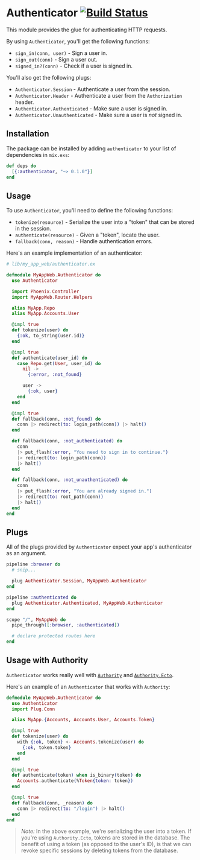 # Authenticator [![Build Status](https://travis-ci.org/rzane/authenticator.svg?branch=master)](https://travis-ci.org/rzane/authenticator)

This module provides the glue for authenticating HTTP requests.

By using `Authenticator`, you'll get the following functions:

* `sign_in(conn, user)` - Sign a user in.
* `sign_out(conn)` - Sign a user out.
* `signed_in?(conn)` - Check if a user is signed in.

You'll also get the following plugs:

* `Authenticator.Session` - Authenticate a user from the session.
* `Authenticator.Header` - Authenticate a user from the `Authorization` header.
* `Authenticator.Authenticated` - Make sure a user is signed in.
* `Authenticator.Unauthenticated` - Make sure a user is *not* signed in.

## Installation

The package can be installed by adding `authenticator` to your list of dependencies in `mix.exs`:

```elixir
def deps do
  [{:authenticator, "~> 0.1.0"}]
end
```

## Usage

To use `Authenticator`, you'll need to define the following functions:

* `tokenize(resource)` - Serialize the user into a "token" that can be stored in the session.
* `authenticate(resource)` - Given a "token", locate the user.
* `fallback(conn, reason)` - Handle authentication errors.

Here's an example implementation of an authenticator:

```elixir
# lib/my_app_web/authenticator.ex

defmodule MyAppWeb.Authenticator do
  use Authenticator

  import Phoenix.Controller
  import MyAppWeb.Router.Helpers

  alias MyApp.Repo
  alias MyApp.Accounts.User

  @impl true
  def tokenize(user) do
    {:ok, to_string(user.id)}
  end

  @impl true
  def authenticate(user_id) do
    case Repo.get(User, user_id) do
      nil ->
        {:error, :not_found}

      user ->
        {:ok, user}
    end
  end

  @impl true
  def fallback(conn, :not_found) do
    conn |> redirect(to: login_path(conn)) |> halt()
  end

  def fallback(conn, :not_authenticated) do
    conn
    |> put_flash(:error, "You need to sign in to continue.")
    |> redirect(to: login_path(conn))
    |> halt()
  end

  def fallback(conn, :not_unauthenticated) do
    conn
    |> put_flash(:error, "You are already signed in.")
    |> redirect(to: root_path(conn))
    |> halt()
  end
end
```

## Plugs

All of the plugs provided by `Authenticator` expect your app's authenticator as an argument.

```elixir
pipeline :browser do
  # snip...

  plug Authenticator.Session, MyAppWeb.Authenticator
end

pipeline :authenticated do
  plug Authenticator.Authenticated, MyAppWeb.Authenticator
end

scope "/", MyAppWeb do
  pipe_through([:browser, :authenticated])

  # declare protected routes here
end
```

## Usage with Authority

`Authenticator` works really well with [`Authority`](https://github.com/infinitered/authority) and [`Authority.Ecto`](https://github.com/infinitered/authority_ecto).

Here's an example of an `Authenticator` that works with `Authority`:

```elixir
defmodule MyAppWeb.Authenticator do
  use Authenticator
  import Plug.Conn

  alias MyApp.{Accounts, Accounts.User, Accounts.Token}

  @impl true
  def tokenize(user) do
    with {:ok, token} <- Accounts.tokenize(user) do
      {:ok, token.token}
    end
  end

  @impl true
  def authenticate(token) when is_binary(token) do
    Accounts.authenticate(%Token{token: token})
  end

  @impl true
  def fallback(conn, _reason) do
    conn |> redirect(to: "/login") |> halt()
  end
end
```

> *Note:* In the above example, we're serializing the user into a token. If you're using `Authority.Ecto`, tokens are stored in the database. The benefit of using a token (as opposed to the user's ID), is that we can revoke specific sessions by deleting tokens from the database.